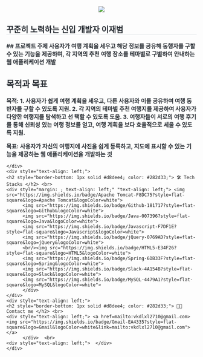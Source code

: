<div align= "center">
    <img src="https://capsule-render.vercel.app/api?type=soft&color=gradient&height=180&text=여행자들!&animation=fadeIn&fontColor=000000&fontSize=50" />
    </div>
    <div style="text-align: left;"> 
    <h2 style="border-bottom: 1px solid #d8dee4; color: #282d33;"> 꾸준히 노력하는 신입 개발자 이재범 </h2>  
    <div style="font-weight: 700; font-size: 15px; text-align: left; color: #282d33;"> </li>
## 프로젝트 주제
사용자가 여행 계획을 세우고 해당 정보를 공유해 동행자를 구할 수 있는 기능을 제공하며, 각 지역의 추천 여행 장소를 테마별로 구별하여 안내하는 웹 애플리케이션 개발

## 목적과 목표

**목적**: 1. 사용자가 쉽게 여행 계획을 세우고, 다른 사용자와 이를 공유하여 여행 동반자를 구할 수      있도록 지원.
 2. 각 지역의 테마별 추천 여행지를 제공하여 사용자가 다양한 여행지를 탐색하고 선     택할 수 있도록 도움.
 3. 여행자들이 서로의 여행 후기를 통해 신뢰성 있는 여행 정보를 얻고, 여행 계획을      보다 효율적으로 세울 수 있도록 지원.

**목표**: 사용자가 자신의 여행지에 사진을 쉽게 등록하고, 지도에 표시할 수 있는 기능을 제공하는 웹 애플리케이션을 개발하는 것 </div> 
        
    </div>
    <div style="text-align: left;">
    <h2 style="border-bottom: 1px solid #d8dee4; color: #282d33;"> 🛠️ Tech Stacks </h2> <br> 
    <div style="margin: ; text-align: left;" "text-align: left;"> <img src="https://img.shields.io/badge/Apache Tomcat-F8DC75?style=flat-square&logo=Apache Tomcat&logoColor=white">
          <img src="https://img.shields.io/badge/Github-181717?style=flat-square&logo=Github&logoColor=white">
          <img src="https://img.shields.io/badge/Java-007396?style=flat-square&logo=Java&logoColor=white">
          <img src="https://img.shields.io/badge/Javascript-F7DF1E?style=flat-square&logo=Javascript&logoColor=white">
          <img src="https://img.shields.io/badge/jQuery-0769AD?style=flat-square&logo=jQuery&logoColor=white">
          <br/><img src="https://img.shields.io/badge/HTML5-E34F26?style=flat-square&logo=HTML5&logoColor=white">
          <img src="https://img.shields.io/badge/Spring-6DB33F?style=flat-square&logo=Spring&logoColor=white">
          <img src="https://img.shields.io/badge/Slack-4A154B?style=flat-square&logo=Slack&logoColor=white">
          <img src="https://img.shields.io/badge/MySQL-4479A1?style=flat-square&logo=MySQL&logoColor=white">
          </div>
    </div>
    <div style="text-align: left;">
    <h2 style="border-bottom: 1px solid #d8dee4; color: #282d33;"> 🧑‍💻 Contact me </h2> <br> 
    <div style="text-align: left;"> <a href=mailto:vkdlxl2710@gmail.com> <img src="https://img.shields.io/badge/Gmail-EA4335?style=flat-square&logo=Gmail&logoColor=white&link=mailto:vkdlxl2710@gmail.com"> </a>
          </div>  <br> 
    <div style="text-align: left;">  </div> 
    </div>
    
